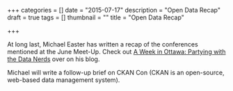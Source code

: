 +++
categories = []
date = "2015-07-17"
description = "Open Data Recap"
draft = true
tags = []
thumbnail = ""
title = "Open Data Recap"

+++


At long last, Michael Easter has written a recap of the conferences mentioned at the June Meet-Up. Check out [A Week in Ottawa: Partying with the Data Nerds](http://thirtyforsixty.blogspot.ca/2015/07/a-week-in-ottawa-partying-with-data.html) over on his blog.

Michael will write a follow-up brief on CKAN Con (CKAN is an open-source, web-based data management system).